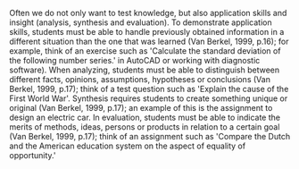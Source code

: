 Often we do not only want to test knowledge, but also application skills and insight (analysis, synthesis and evaluation). To demonstrate application skills, students must be able to handle previously obtained information in a different situation than the one that was learned (Van Berkel, 1999, p.16); for example, think of an exercise such as 'Calculate the standard deviation of the following number series.' in AutoCAD or working with diagnostic software). When analyzing, students must be able to distinguish between different facts, opinions, assumptions, hypotheses or conclusions (Van Berkel, 1999, p.17); think of a test question such as 'Explain the cause of the First World War'. Synthesis requires students to create something unique or original (Van Berkel, 1999, p.17); an example of this is the assignment to design an electric car. In evaluation, students must be able to indicate the merits of methods, ideas, persons or products in relation to a certain goal (Van Berkel, 1999, p.17); think of an assignment such as 'Compare the Dutch and the American education system on the aspect of equality of opportunity.'
